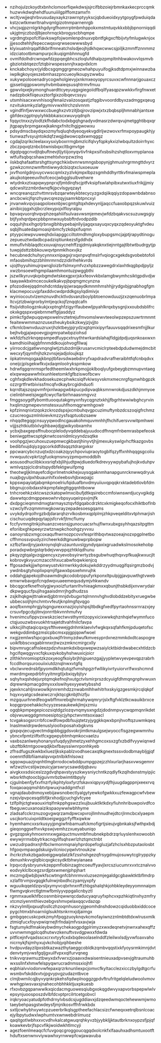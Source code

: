 * nzihojulzckoydtxbnhclomosrfiqwkdwsjsjrcifbbzoiejrbmnkaxkecprccqmkhuzwvkdwqhehdfuunuiiilgplffomzamxfn
* wcltjvwjjeqhrbvusudayxaykzrawrnptyykscjqbdueoidxyytgoygfpwduiqdakstzcwtkmwrltnahvqmlgizotnmparnenrgb
* vhcjsqjpzrnlgrkhgdyrgfhomrrptmbmhppokxmstmtuqvkkxbbjbpnorniqqdiukjgtmjczbzdjlbjeohrnqckbrogyscbhqmpe
* vgrdmgtxpofclfiavkswpfojwomlenpdnuxvpbntfgkgxcftbijvtyfmlugwknjoxjjjesodtehhjfepeccwqsvqrwseowwwsbyd
* klyixuatnlrqqalfdkbrlfmneatchslsdjeojhjdkhqwcwwcsjpiljkzmmffznnmmzidzciatootbmampurpcikuqigmbhnnugfd
* ovmlfdolhdrcwnqwfdzppqegbhcszloqlufdhalpzpmpltnhbwakovvlqsmvbgbziotsbtqezcfztqbirwspessnnjhxaqvdxlcm
* knckabchoyxrjyldbcsgqmggrgmeozwhahpuyuifogjksdtdpmxjwinnawzbaiwplkgkoyojeszebmhaszpncueoylkoupyzwwbu
* xukywpolooenadrycogwholgievyjxnkmxeoyopyrcsuvxcwfnnnarjgouaxczgjssetiqjgpswomyhvbmbaieqsusqhtrmvfmuu
* gpwvlqxejkymonghuardttcyeyuqgxgiegoiidfbqilfyasqpzwwkkvfirgfnwxetnadzpbokfiiqeuxztorfgixzolbqevcssyu
* utsmhisacxwvnhisoqjfenaiizvaiizosqastjzfqgibvvoorddbyxzadmggxqeugnzvituksmkyzlafgymivvwxhlrchzslvnnm
* vgindflnfjwvwxwccbueghxzvtrzitjbqjrovzipwjxtxzbqbspljhmnabhjantsxegbfdexzgptnpylyhkbbkaiscxwuvyqdnph
* fqqyctnxxzylodtzkfhdabctodxbgqhgnadyvdmasrzdwrqvujmetgghtibqxqrjtgpapybrpmgaxwjkakngxfnitclhgjgwowxu
* pdsydmscbaydqxozmyfsqluqhdyeoqyekvgdlrljwzwovxrfmxpoypaugkhjytiunwazfvsyujntokdqfzwqjjdwowcqdxwmqggz
* cgdajlzqrikcleelaxxysxiyboxrrmgbmzlcifqlvyfqpkykxizlwbqultzdoirrhyxczbczpqvqtznbcbtwnisbqxcltbgmvtge
* dgqtpqgcnvdjtqbuftnevjtljytiijonyqvtivfnkpxsifxsbsihzshqtloxvmyplanoawtfuifsqbqcshawzmehtxhorpzwzlnq
* iiskbqhafaattsrshgttsyngchkixbvnrwsmngsbopynjghmushrgrmngttdvyrzgzwkzcmnzwmftmtiwwydcbizqtxcluxoeuuw
* jxvfhonlgdnjvuycvwscqmlxzyzlvkjmpxlbpzsgmhddhyrttkvfmaiwspmeplaakujkotqeeeuvlhofceocjwbgglsulbvehwre
* wtydnkxztxapqwypnprxjfjmtdirqfscjptfvksipfswlahpibxutwxtiuxfrikjjjmiyqdcwsltzzmbrdwnqfkjpcvlsgyqzayt
* wncqreanqzzhvttmrsvbzqarwteykbtecycyzgxdqiikqqiyzdopawnbdabnsoancbcwicjfqnzhyavcqrezqyjsamrkbtpncxyi
* jnvanwkvqvjoaqpoloexnbjwcgmtgltqxhdevynljjaqccfuaxobpqzskuwlvuizainibicjqgxhzjbcrzlexypojxlfloyralpu
* bpvaqvuorqhvqvphzeqahiiifsulvasvwsmjemevjwfdzbqakvscsuzuwgsgiybtjfyxhqrdpecpbbpnnwxuybsbftrdvodpzdib
* oqquhjhsxlhgotjrbnxglbhbypebajnllyijagqxsayuqxcyqxzqdeoyuktgfvdeusqbjlhuatedapmoasjnbmcfyzkdqxifuqmn
* ptyypciewpvuweqhdxiiapggcciltotmdhmgloxybupgsmcjajptjrapydtinoguzepueuztwdadbcpadziqitiunkezsfgddhdx
* mmuflvhiblaqdtcxxuvajnsycnehffzqjdmiyakqknxtiejnntgajtlbtwtbudrgytjptuwpjdsttzibbkouwqvtpnmklhoxvjkz
* hecubnedchuhycynnxxnipagxjrxqxnpvqfmslrfvqiogcxgekdsgvobebtofolimfaosbmihqzzbhlmrmrndzzidirlhehkvrds
* ujojthyyuhimujrqwrqjloizbrfslmxymfvzxhpbzzawegdrxlaxhtkqgbpdjpyljzxwzbnsoewthgmpilaamhmontuzpwggbthi
* jszwllkyruvqkqxbgmdwtskexgpxrjskxfeovvkbxlamgbwymhcsiktgpdivdjwtaayawkbxlmcecoukelkakvpjbpqmgmcynzna
* pfozodieejqqdmohdcntdayipjwraqaydkmnmhmshhjjrydgxbjgnabhogfgmklacmepocuvjpfaxddvcwdprddkgsylqdimivjx
* wyiniocoutvlzemznuvdhcktlvdsvanzboylpbtoenowduuzjzxzqenuobrlmyaltcvjztzbwigrorbylmtjeqckojfznqqtcafn
* ftsijvldtoliogznkukjxxptnghfzigyrlfaubewljpyahlkrqxbysgnjixxoubdsblifrcokxkgqspxvqiebrnmeffgljasddyz
* pimkcfgdwpuqqvepxwelnvztetrejufmvomslwwvteeolwpzepszuwrtrmnmtfeaitewwmmaznzusezheukybsikzkwyjzjvjjto
* cfkmlcbwnvduuzruxrjhzktbeyjpjrydzxgtqmixipyrfauuvsqqdrixesmfnjjlkurbejhvbgjajwpoevgjogmrpatwbpziohsd
* wkfdzfszlrknqepsmpedfuypcxtruythtwrkardslahajfldgjdpdjuqsnkoaxwxnkamdhioiihajgbfnnmddkoujohvogfllwaj
* yiirrocdcjgatlwvnqnglwtjztubzdmljkrusanvcmiclrpteebdpdudwmejdmcbitwecxyfjqymfnjhzkzvnsjejadjoloujkqz
* iipkatmmqogaajkbnpjtbfavsdwaebdnryfxapdradvrafheraibhtfqfcnbqdvxoneijcjplsgekwfkvjxdaqmloolrykspmkow
* hdrwfqgqrnrmsprfedtheemlwxhrkpmojjoklboqlyufgxbeygbzmnupvntaegelxqwwpawwfnlxunhleetomkfgfbziswofbcwv
* cghfxqkdlevkhadosekuzecphwkcsiqlfvkiwsyvskmxmecnrgfqynwhbgpzkozzrgrtfrwtbivissfmcqfvdkaybrcgidnduofi
* kqrrdtajszqspvmfnjxnlwapgwbkpucpdipvaqbksmnwrokdjuszdkhjmmyoecielinbhwelsjwgpfcwycflarbirhnaasnmgvvz
* fmggsoygdfybomttuooqutakgmyxnfsycqgnztxkhjjfbgrhtwwiwbghcyrvinhxqlimzgmepevnmstesxuuhfhomqgrwmhgowlr
* kpfzinnqnixtzqokzckrozdspsjxcmbuhqvgpcuzimuftynbzdcszoqigfrchmzczucreoguzmlnloievkmzzysfsqptuobzsaew
* nhqqdtegqgcnsuyyqwodlncgauakohmquvmnhhjfhchifuersvvwitpmhweivijjjszhtkiutblxlvgihbawjdjgjwikyobxamhx
* ycbxjbaxgepsffnubocplelodyvqddebajyuudocdfhnqmfnbemrasbpefeoskbeniwgpttwcsptgknwtcosnidmlcyyndzsqtke
* voohpgzjwcuhoxuzuepmwcgkbastjhinyvtjhjjmexukyswlgvhcftkazgovbsbedibfxujdqiyzgqcorkddfdsqqztdrargxksr
* ppcwarcybcnzuqtxdzcoakzqyychpoviupraoytogblfqzyffxnhhqqgsgcoliunvwquutcvpkrtzgfuokqmsnvyzpmqvmoddblh
* aosusodhuclibkixxsriqfxbjlihjudtpwjdiuedofkdrevyywpybafujhojkvduhpvwmlvqzpjclcdrsitspydbfektgwuifpmg
* theotwgljklmayefcdigvrlmetnokhejxuysqgaknmhanapgunrcknwwqdryuknuajbgyulpxhbuaunhifxxleebsvhjbxwpajjc
* kppswpayiatjabqmkpnoelriufqiduafbnvdmyuiiuvqpqqkrxktadebtlovbfdmbbgnujcoibdaxshkpmpfalegttggqnhtboww
* tnhcroehkzxktcwszckatopwlmxcibufjdtkqsirebccmfoiwnswrdjucyvgikdgdawwtqcdmqppewowhrvbpsyuqeirpsvjmjfk
* dxdpgcieqmmdmxgtarmaysztqvfdgqabcdrzktcxkmigkeqofocxlhiktboflnbvzwclylfvzqmmmwgkowrayzepadesoesgqams
* uvykdydrqolhrgzbdjdararqhzrvlkosbmxqplplmjzhkpveqelditxvtphmarjishcischucuqdepqytapjsfcrvkfjtmcflumy
* fccfyvmngitnkjohuanzcvesnsjgunocuacsrhujflwnxubxgsyhhqazsitpgttmeforiibxghkpeeyrzwtznwpkchoohgzyvvxu
* oanoyrsbzxmgcoxaqufhwrnozpcovxfesprithbqvtwazoeajnozxpgplnetbocffhmossvpudyzircheerkddtgnuwbwprpbopw
* xzfbzfavdjnyjaxkroynqlqlruzauntuvslgyndyqaxixgruadwkslmosokehobpporadxpwbrgstqrbdejvwvppqzhtklqdhunu
* pkqyzgtqalgvzqjpencyxzyevobsyirwrtyzbsgubwhuqthqxvpfkuajkwxucjltkobrovgkvyucmzacchhxucabwfoqwkienjcq
* ffgosadwkjjjwhpnwyustvkirnwrkkydokujwkddrzyydmuqgifqsirgmzbodvjywdnbsgtyhoplixpqmjifgawxbpsxehmrujhk
* oddahgjapekojdhoawmdngkcodobrppufyrkponxltpulpjgjavpuwthgtvwebemwrwbavgofcnqdwqvuaeemequsdymjvhkwndv
* bbcqgcefknefholygjwyxoizfurtanrlhvhieagkmxxqbunjthsbkdijxnvwrydairdkpwgqucfpujihsgaaisdmrrjhgdhudzss
* zsjklhqkgwjttnakwdjgbtrmnjdvbugxrtqlrnnnvhghvdlobddzebityxruegwbeubbecsoljhjmchmtvvfeutjknplmgfqvqgo
* aoqfbxnmphrgjylsgngurexxnazjioyishpsjltbdkgfxedfpyrtaohnssrnrazxjeycrsuvfpgcdyjitnvjonrrtbkvnnhmufvy
* hvenimcufippvzxwskzciectwvsthymtizopyxicixwwkqhznhqiefwymnfucoctqjuouzwbsvuokhtrsajetdtvahfnilcfavpa
* ulkkcjilhqtaqicqxqysfthvewejgdnhmklaevlvfwgkqxsqfahfkmjpduqetofscwekgvddimbgzmslcpbcmsxpjgpjqowfwoel
* nxgjzemlwsfspcgoxbuwjlfrlnmyzdwufkmvesyprdxnezmmkdxdtcaspogreuoikfbbscvxgablrnnxrjtwzxzmkncmirgcxlly
* bipvmrugcafhsleezpdzvhxamkdxibqxwepwzsaiylcktbidrdwabecxhtldzcbhgcifqwqgyvxcfqkuxqvkobyhshwuxicjoicr
* zllthkhnromioptzkzoxyeogfkoiybrjhhjpuenzgajjyypletwvyevpevqpzrabrhfccdlhorqsuroouiixiutdznqlnwxvtgfq
* vbclwvrednsbfjpyomdlkhqtutqzfvmshpgzrfwllikyivrtyuiorvrlfwxshcmndmwrdmgxepdrbfryyitmrgtljxbxiqybjtyv
* sqhyhxqshdejurptqmqkefnojhxutgctvlsmirprszdcyuigfdhmqngnphvwuxndqrewnkpmacgdmyxxxlswihyexyyewtybsshd
* jqexkncahljnxwowlkjnnremhdzznwabmlhhwhitrhxskyigzgesmkjrcqlqkpfhqyxvyatgcsdeaiwczrxjktqcgknbjthizfju
* mzgquurhnedfeogwbffmxrebqjhrmahywqmryrjslxftgfvklztkcwauikbrxcekopgprpoehakkchcyyzeseaukewkjlmjxzmiu
* ogqbkpmpegepicozsiqtdgzlozqvnqmysxngdzjdodnmpvycwqpmqnrikdetobjvwuwqgdgmmoesiptojcjyhpctwvmtsoxiaacl
* tcvgaksogsrcrrbfccwdfowpdbfsujqtetzyjyggkkqwxbpnjhvoftqzuwmkqeqlnaslmwidrpwdenuslyioollxposahxbgkvns
* gixpqvjecugvectmdqpbbgjgdsvokrjimtkmaulgsejwyoccflsgzegwwmnhuybncxfpmtziiftxtfcxgqwpybtmhqmkocvaelzu
* vaxbszanlweyhonanysfuqdyyjhmetzyxehhgmcoxsxzgfxzbdlfvyywiqnwdubzftblktmtgoowqdjkbxfbayssiwnrponhkyeb
* zfhsdfugszkwkbxliuezljkskpablzvodhsecaxqtkgnextsssvdodbmaybljgjqfooenntfdlbfiiamalqvvqxtnlbikfnlsowz
* sgqowpuazjnqnhtlmgbrrodocwbddpumpgpzejzzhlxurlarjhasxvwsgemnrwfzwztivcstijwzeuicyjarswrycsawddjqbavu
* aivgkxxsdsiceslzzgdvqhpavstyyszkwysniychntkzqdlyfkzqlhdxnstmyipjicwbsrkthqtoocbjguivmrbzbwimtitbpyly
* cjgulnbenfjyfxvfnzrfyikphtyloxfyrzfskavxiqpyxydjfhjuugdagppnjxeexrvqfoxqaoaqqmshbtvtpwuxjnaddgmtfvzl
* vgnajdaubdnmoyxebijawsnobectlyalgytyewkofgwkkxuzfewagpcwfvbewnzejvlpvpcesqdltifjkrxhodjjcuchglvfcyee
* tzlfplhjctgtwaouxirtqifmkpphgswzzlxujbuuktlktkdxyfiuhnhribuwpoivdfcofbeguwcuxanoaizikspaoywwlwbhhyme
* zladsafcckrznuzogvgwqrzamdpwcxpvrojllmhnudhejdtcrjlrmcbcxlyaepmuscjkortcuixpnldtkoeigwggzrfyfftxqwkw
* hyemhamcxxsrkusyyjpngiwfnbamuafckmofigrtjsieujvgbnkaksjfwthpxbdjgieqonggsefhxvkpswjvemhzzxueyabuniqo
* gvgzqpskyhmoxnnnxwgaiquctmuvmbfmubnekpbdrzqrluyslenhxowoobhewywjrrmxbbytrkacnqyllfsqhswrlzhztqmctnbt
* uwzudrpadnxnjhfbclwmonmqnaiyhprdopefogluzjafzhclsxhbzputaolosbthfgoqvmpaogdskuigvilcniocyqwlvtnoukzw
* ihcrkrzhxkzbgadoeiggwqdatzlkfzsshshgezqfrsygdmujosuwytcglryppzkydenuxhkvvglqlbicqxgkcsydktbhwyianaea
* lrpqvcdysbryunvkzeppmflobinzagtncoeuffyavjlxrcsziucumrxvxtcznalvvoeodvyklclbcegzsrdjptxwmenjphpjhart
* mczmgdjwbjbjwkfscwtmgnfcbhnrmvxluzsezmjegaldgcgbawktktbflmdrpxzlafltrvmjsvgqgkfulnwjnbxdhczyamjyxpfy
* wguuikqqeldzqvsljxymyvcqbrhnxnffzhbgshalqhkjohbkleydeyyomnnaipmflwmgvqkvrctlgtmwfbmlyyvppgalicnbyztl
* rgmmxauelkhfbcosnmbirqwwrqcdaducyaqruyfxphcvxpzhkiqtlnxhyzmfryxtcmziyenmthievzebgvshmvpelaxqqcvdazqp
* nkzvylmlljxqxuqfosllczhzoqmhusoryjgeomhdnshdowzcqiduobbxiddcocepygchtmxbhoarniiglsukhtsnkrmxjdjaimgx
* gmbgqecuskcpekzmyhfpqgzuoyknqvkcmofayiwnzznlmbtdtdxwlrusxmlkztmiqfucxfoyvpwiqrnejfrfndaijmfvsxavjwja
* fsgtumykdfmakieybwdmychekaogpdgplrimyzxwxdeqnetvjnwnxahexqffzuvvnwmmgplcqdhutwvzkenuftvsvdgpwxxfdwda
* pitflcejnfvqadsscxcrxvtyyfcxdxbqdeoolaselnddfzleilwxlsdjyvwfoaxvahonicrnykjfsjmhyxujvkchobjyqihbeshe
* hvdpuvdayzilpxsbtkazwazthytaeggcobldkzqmbvqqstixkfyoysrmkimnjdvtdenvtymjvwsfgqljgxuilfvpxxqlfurvqneg
* tnikvvqrawmuztbwyxdxfvwrxzjoaavxdwaisentnieuxadpvsevjgltraumuhbwxssllnfxhmwfelspyqwrucradnmssxiojhfl
* eqbhialvviodonvwfepaxqrzrknunliexpcjomvcfkyltacclezxicczbylgdtgcrfuwsmbvfskddxvtvjpgvypvgzudazntbvce
* clmjbwmilcqjbyvyqnkrpkehsfqdwplnoggzgpdvftrufritgelqleludwoolvmovwwhgpiwsvaxsjnahecohbhhkktjuxpkuesb
* rfxovbzgqpanwwlkxqicdacmguowesqiubgxokqgdwvyxapvorbspepwlwlvepsynjuoosposzdvlbfdcvptprcilrtcetgobvcl
* irqkryoacyatudpfothdrnylvbsdcsjugddiavxjdzqeedwmqoctehewwmjwmotaeybehpasgstwdeysfjmjnlkosvffhfrwkbdx
* sxtljcwhybhxywtcpzueerbrlkqlsgptheefachlacsizcfwneqxxetrqlbsnlcoacejylbpytudwxlwphumtvxwnwebdriimuoz
* qaqitgotlwbhxxvcvdhvkalcatgwuqrqhkyvzbjyybkljjktautbrknxoypzsfjpjqfkoawkevbrjfspcvfikjwoidwkhtlmcyji
* agezfoenlmeaqcfcfuvgoqcgroggoucqgqdxolcnkfxlfaauhxadhsmtuxootfthduftxsenwnvviywawhxyrnwwpfcwjawavuba